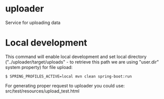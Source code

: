 # uploader
Service for uploading data

# Local development

This command will enable local development and set local directory ("../uploader/target/uploads" - to retrieve this path we are using "user.dir" system property) for file upload:

    $ SPRING_PROFILES_ACTIVE=local mvn clean spring-boot:run

For generating proper request to uploader you could use: src/test/resources/upload_test.html